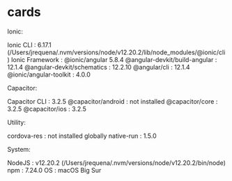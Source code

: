 # cards

Ionic:

   Ionic CLI                     : 6.17.1 (/Users/jrequena/.nvm/versions/node/v12.20.2/lib/node_modules/@ionic/cli)
   Ionic Framework               : @ionic/angular 5.8.4
   @angular-devkit/build-angular : 12.1.4
   @angular-devkit/schematics    : 12.2.10
   @angular/cli                  : 12.1.4
   @ionic/angular-toolkit        : 4.0.0

Capacitor:

   Capacitor CLI      : 3.2.5
   @capacitor/android : not installed
   @capacitor/core    : 3.2.5
   @capacitor/ios     : 3.2.5

Utility:

   cordova-res : not installed globally
   native-run  : 1.5.0

System:

   NodeJS : v12.20.2 (/Users/jrequena/.nvm/versions/node/v12.20.2/bin/node)
   npm    : 7.24.0
   OS     : macOS Big Sur

